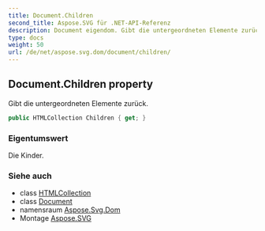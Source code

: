 ```yaml
---
title: Document.Children
second_title: Aspose.SVG für .NET-API-Referenz
description: Document eigendom. Gibt die untergeordneten Elemente zurück.
type: docs
weight: 50
url: /de/net/aspose.svg.dom/document/children/
---
```

## Document.Children property

Gibt die untergeordneten Elemente zurück.

```csharp
public HTMLCollection Children { get; }
```

### Eigentumswert

Die Kinder.

### Siehe auch

* class [HTMLCollection](../../../aspose.svg.collections/htmlcollection/)
* class [Document](../)
* namensraum [Aspose.Svg.Dom](../../document/)
* Montage [Aspose.SVG](../../../)


